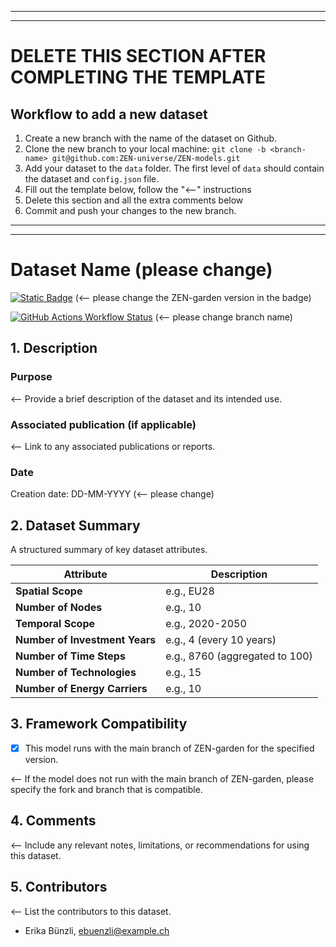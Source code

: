 ___
___
# DELETE THIS SECTION AFTER COMPLETING THE TEMPLATE

## Workflow to add a new dataset
1. Create a new branch with the name of the dataset on Github.
2. Clone the new branch to your local machine: `git clone -b <branch-name> git@github.com:ZEN-universe/ZEN-models.git`
3. Add your dataset to the `data` folder. The first level of `data` should contain the dataset and `config.json` file.
4. Fill out the template below, follow the "<--" instructions
5. Delete this section and all the extra comments below
6. Commit and push your changes to the new branch.

___
___
# Dataset Name (please change)

[![Static Badge](https://img.shields.io/badge/ZEN--garden_version-CHANGE_THE_VERSION-%23627313?labelColor=%23215CAF)](https://github.com/ZEN-universe/ZEN-garden) (<-- please change the ZEN-garden version in the badge)

[![GitHub Actions Workflow Status](https://img.shields.io/github/actions/workflow/status/ZEN-universe/ZEN-models/data_structure_check.yml?branch=CHANGE_THE_BRANCH_NAME)](https://github.com/ZEN-universe/ZEN-models/actions) (<-- please change branch name)

## 1. Description

### Purpose
<-- Provide a brief description of the dataset and its intended use.

### Associated publication (if applicable)
<-- Link to any associated publications or reports.

### Date
Creation date: DD-MM-YYYY (<-- please change)

## 2. Dataset Summary
A structured summary of key dataset attributes.

| Attribute                      | Description                   |
|--------------------------------|-------------------------------|
| **Spatial Scope**              | e.g., EU28                    |
| **Number of Nodes**            | e.g., 10                      |
| **Temporal Scope**             | e.g., 2020-2050               |
| **Number of Investment Years** | e.g., 4 (every 10 years)      |
| **Number of Time Steps**       | e.g., 8760 (aggregated to 100) |
| **Number of Technologies**     | e.g., 15                      |
| **Number of Energy Carriers**  | e.g., 10                      |

## 3. Framework Compatibility

- [x] This model runs with the main branch of ZEN-garden for the specified version.

<-- If the model does not run with the main branch of ZEN-garden, please specify the fork and branch that is compatible.

## 4. Comments
<-- Include any relevant notes, limitations, or recommendations for using this dataset.

## 5. Contributors
<-- List the contributors to this dataset.

- Erika Bünzli, ebuenzli@example.ch